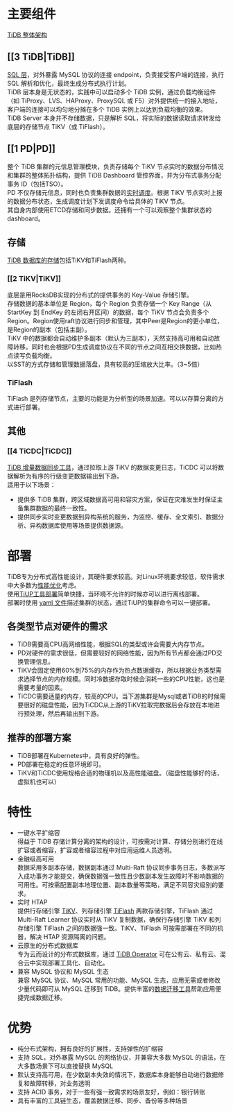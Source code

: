 # 主要组件
[TiDB 整体架构](https://docs.pingcap.com/zh/tidb/stable/tidb-architecture/)
## [[3 TiDB|TiDB]]
[SQL 层](https://docs.pingcap.com/zh/tidb/stable/tidb-computing/#sql-%E5%B1%82%E7%AE%80%E4%BB%8B)，对外暴露 MySQL 协议的连接 endpoint，负责接受客户端的连接，执行 SQL 解析和优化，最终生成分布式执行计划。  
TiDB 层本身是无状态的，实践中可以启动多个 TiDB 实例，通过负载均衡组件（如 TiProxy、LVS、HAProxy、ProxySQL 或 F5）对外提供统一的接入地址，客户端的连接可以均匀地分摊在多个 TiDB 实例上以达到负载均衡的效果。  
TiDB Server 本身并不存储数据，只是解析 SQL，将实际的数据读取请求转发给底层的存储节点 TiKV（或 TiFlash）。
## [[1 PD|PD]]
整个 TiDB 集群的元信息管理模块，负责存储每个 TiKV 节点实时的数据分布情况和集群的整体拓扑结构，提供 TiDB Dashboard 管控界面，并为分布式事务分配事务 ID（包括TSO）。  
PD 不仅存储元信息，同时也负责集群数据的[实时调度](https://docs.pingcap.com/zh/tidb/stable/tidb-scheduling/)。根据 TiKV 节点实时上报的数据分布状态，生成调度计划下发调度命令给具体的 TiKV 节点。  
其自身内部使用ETCD存储和同步数据。还拥有一个可以观察整个集群状态的dashboard。
## 存储
[TiDB 数据库的存储](https://docs.pingcap.com/zh/tidb/stable/tidb-storage/)包括TiKV和TiFlash两种。
### [[2 TiKV|TiKV]]
底层是用RocksDB实现的分布式的提供事务的 Key-Value 存储引擎。  
存储数据的基本单位是 Region，每个 Region 负责存储一个 Key Range（从 StartKey 到 EndKey 的左闭右开区间）的数据，每个 TiKV 节点会负责多个 Region。Region使用raft协议进行同步和管理，其中Peer是Region的更小单位，是Region的副本（包括主副）。  
TiKV 中的数据都会自动维护多副本（默认为三副本），天然支持高可用和自动故障转移。同时也会根据PD生成调度协议在不同的节点之间互相交换数据，比如热点读写负载均衡。  
以SST的方式存储和管理数据落盘，具有较高的压缩放大比率。（3~5倍）
### TiFlash
TiFlash 是列存储节点，主要的功能是为分析型的场景加速。可以以存算分离的方式进行部署。

## 其他
### [[4 TiCDC|TiCDC]]
[TiDB 增量数据同步工具](https://docs.pingcap.com/zh/tidb/stable/ticdc-overview/)，通过拉取上游 TiKV 的数据变更日志，TiCDC 可以将数据解析为有序的行级变更数据输出到下游。  
适用于以下场景：
- 提供多 TiDB 集群，跨区域数据高可用和容灾方案，保证在灾难发生时保证主备集群数据的最终一致性。
- 提供同步实时变更数据到异构系统的服务，为监控、缓存、全文索引、数据分析、异构数据库使用等场景提供数据源。
# 部署
TiDB专为分布式高性能设计，其硬件要求较高。对Linux环境要求较低，软件需求中大多数为[性能优化](https://docs.pingcap.com/zh/tidb/stable/check-before-deployment/)考虑。  
使用[TiUP工具部署](https://docs.pingcap.com/zh/tidb/stable/production-deployment-using-tiup/)简单快捷，当环境不允许的时候亦可以进行离线部署。  
部署时使用 [yaml 文件](https://docs.pingcap.com/zh/tidb/stable/minimal-deployment-topology/)描述集群的状态，通过TiUP的集群命令可以一键部署。  
## 各类型节点对硬件的需求
 - TiDB需要高CPU高网络性能，根据SQL的类型或许会需要大内存节点。
 - PD对硬件的需求很低，但需要较好的网络性能，因为所有节点都会通过PD交换管理信息。
 - TiKV会固定使用60%到75%的内存作为热点数据缓存，所以根据业务类型需求选择节点的内存规模。同时冷数据存取时候会消耗一些的CPU性能，这也是需要考量的因素。
 - TiCDC需要适量的内存，较高的CPU。当下游集群是Mysql或者TiDB的时候需要很好的磁盘性能，因为TiCDC从上游的TiKV拉取完数据后会存放在本地进行预处理，然后再输出到下游。
 ## 推荐的部署方案
  - TiDB部署在Kubernetes中，具有良好的弹性。
  - PD部署在稳定的任意环境即可。
  - TiKV和TiCDC使用规格合适的物理机以及高性能磁盘。（磁盘性能够好的话，虚拟机也可以）
# 特性
- 一键水平扩缩容  
	得益于 TiDB 存储计算分离的架构的设计，可按需对计算、存储分别进行在线扩容或者缩容，扩容或者缩容过程中对应用运维人员透明。
- 金融级高可用  
    数据采用多副本存储，数据副本通过 Multi-Raft 协议同步事务日志，多数派写入成功事务才能提交，确保数据强一致性且少数副本发生故障时不影响数据的可用性。可按需配置副本地理位置、副本数量等策略，满足不同容灾级别的要求。
- 实时 HTAP  
    提供行存储引擎 [TiKV](https://docs.pingcap.com/zh/tidb/stable/tikv-overview/)、列存储引擎 [TiFlash](https://docs.pingcap.com/zh/tidb/stable/tiflash-overview/) 两款存储引擎，TiFlash 通过 Multi-Raft Learner 协议实时从 TiKV 复制数据，确保行存储引擎 TiKV 和列存储引擎 TiFlash 之间的数据强一致。TiKV、TiFlash 可按需部署在不同的机器，解决 HTAP 资源隔离的问题。
- 云原生的分布式数据库  
    专为云而设计的分布式数据库，通过 [TiDB Operator](https://docs.pingcap.com/zh/tidb-in-kubernetes/stable/tidb-operator-overview) 可在公有云、私有云、混合云中实现部署工具化、自动化。
- 兼容 MySQL 协议和 MySQL 生态  
    兼容 MySQL 协议、MySQL 常用的功能、MySQL 生态，应用无需或者修改少量代码即可从 MySQL 迁移到 TiDB。提供丰富的[数据迁移工具](https://docs.pingcap.com/zh/tidb/stable/ecosystem-tool-user-guide/)帮助应用便捷完成数据迁移。
# 优势
- 纯分布式架构，拥有良好的扩展性，支持弹性的扩缩容
- 支持 SQL，对外暴露 MySQL 的网络协议，并兼容大多数 MySQL 的语法，在大多数场景下可以直接替换 MySQL
- 默认支持高可用，在少数副本失效的情况下，数据库本身能够自动进行数据修复和故障转移，对业务透明
- 支持 ACID 事务，对于一些有强一致需求的场景友好，例如：银行转账
- 具有丰富的工具链生态，覆盖数据迁移、同步、备份等多种场景
